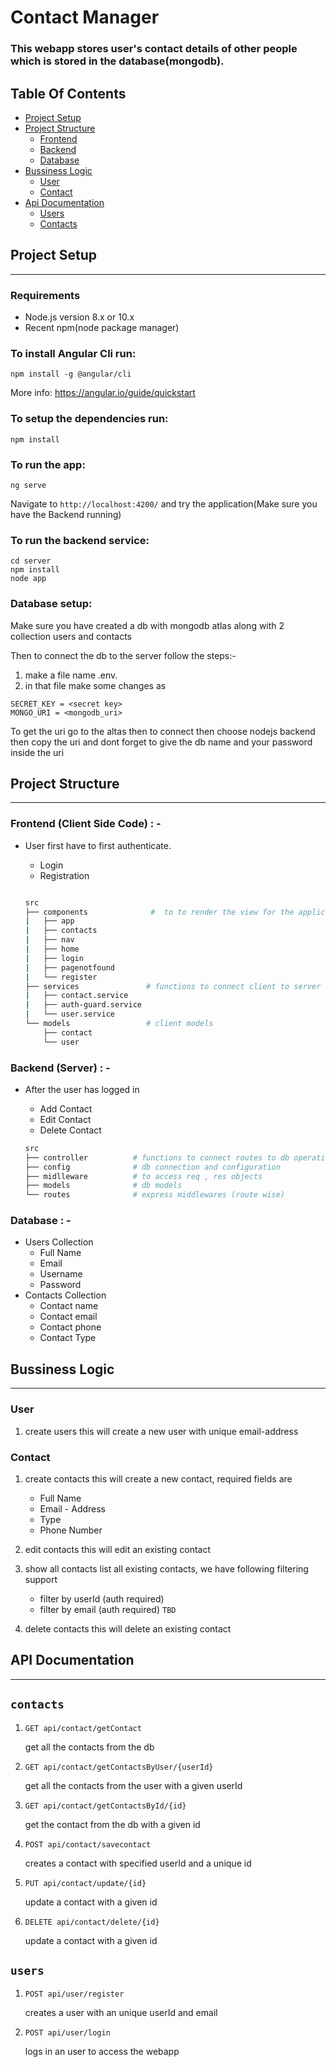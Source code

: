 # Contact Manager

### This webapp stores user's contact details of other people which is stored in the database(mongodb).

## Table Of Contents

- [Project Setup](#project-setup)
- [Project Structure](#project-structure)
  - [Frontend](#frontend-client-side-code)
  - [Backend](#backend-server)
  - [Database](#database)
- [Bussiness Logic](#bussiness-logic)
  - [User](#user)
  - [Contact](#contact)
- [Api Documentation](#api-documentation)
  - [Users](#users)
  - [Contacts](#contacts)

## Project Setup

---

### Requirements

- Node.js version 8.x or 10.x
- Recent npm(node package manager)

### To install Angular Cli run:

```
npm install -g @angular/cli
```

More info: https://angular.io/guide/quickstart

### To setup the dependencies run:

```
npm install
```

### To run the app:

```
ng serve
```

Navigate to `http://localhost:4200/` and try the application(Make sure you have the Backend running)

### To run the backend service:

```
cd server
npm install
node app
```

### Database setup:

Make sure you have created a db with mongodb atlas along with 2 collection users and contacts

Then to connect the db to the server follow the steps:-

1. make a file name .env.
2. in that file make some changes as

```
SECRET_KEY = <secret key>
MONGO_URI = <mongodb_uri>
```

To get the uri go to the altas then to connect then choose nodejs backend then copy the uri and dont forget to give the db name and your password inside the uri

## Project Structure

---

### Frontend (Client Side Code) : -

- User first have to first authenticate.

  - Login
  - Registration

  ```sh

  src
  ├── components              #  to to render the view for the application
  |   ├── app
  |   ├── contacts
  |   ├── nav
  |   ├── home
  |   ├── login
  |   ├── pagenotfound
  |   └── register
  ├── services               # functions to connect client to server operations
  |   ├── contact.service
  |   ├── auth-guard.service
  |   └── user.service
  └── models                 # client models
      ├── contact
      └── user
  ```

### Backend (Server) : -

- After the user has logged in

  - Add Contact
  - Edit Contact
  - Delete Contact

  ```sh
  src
  ├── controller          # functions to connect routes to db operations
  ├── config              # db connection and configuration
  ├── midlleware          # to access req , res objects
  ├── models              # db models
  └── routes              # express middlewares (route wise)
  ```

### Database : -

- Users Collection
  - Full Name
  - Email
  - Username
  - Password
- Contacts Collection
  - Contact name
  - Contact email
  - Contact phone
  - Contact Type

## Bussiness Logic

---

### User

1. create users this will create a new user with unique email-address

### Contact

1. create contacts this will create a new contact, required fields are

   - Full Name
   - Email - Address
   - Type
   - Phone Number

2. edit contacts this will edit an existing contact

3. show all contacts list all existing contacts, we have following filtering support

   - filter by userId (auth required)
   - filter by email (auth required) `TBD`

4. delete contacts this will delete an existing contact

## API Documentation

---

## `contacts`

1. `GET api/contact/getContact`

   get all the contacts from the db

2. `GET api/contact/getContactsByUser/{userId}`

   get all the contacts from the user with a given userId

3. `GET api/contact/getContactsById/{id}`

   get the contact from the db with a given id

4. `POST api/contact/savecontact`

   creates a contact with specified userId and a unique id

5. `PUT api/contact/update/{id}`

   update a contact with a given id

6. `DELETE api/contact/delete/{id}`

   update a contact with a given id

## `users`

1. `POST api/user/register`

   creates a user with an unique userId and email

2. `POST api/user/login`

   logs in an user to access the webapp
